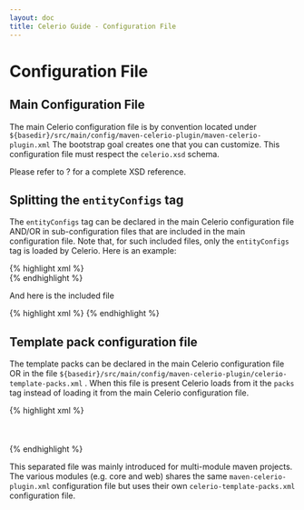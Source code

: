 ```yaml
---
layout: doc
title: Celerio Guide - Configuration File
---
```


Configuration File
==================

Main Configuration File
-----------------------

The main Celerio configuration file is by convention located under
`${basedir}/src/main/config/maven-celerio-plugin/maven-celerio-plugin.xml`
The bootstrap goal creates one that you can customize. This
configuration file must respect the `celerio.xsd` schema.

Please refer to ? for a complete XSD reference.

Splitting the `entityConfigs` tag
---------------------------------

The `entityConfigs` tag can be declared in the main Celerio
configuration file AND/OR in sub-configuration files that are included
in the main configuration file. Note that, for such included files, only
the `entityConfigs` tag is loaded by Celerio. Here is an example:

{% highlight xml %}
<celerio>
 <includes>
  <include filename="maven-celerio-plugin-secondary.xml"/>
 </includes>
 <entityConfigs>
  <entityConfig tableName="BOOK" subPackage="fromMainConfig"/>
 </entityConfigs>                    
</celerio>
{% endhighlight %}

And here is the included file

{% highlight xml %}
<celerio>
 <entityConfigs>
  <entityConfig tableName="ACCOUNT" subPackage="fromIncludeConfig"/>
 </entityConfigs>
</celerio>
{% endhighlight %}

Template pack configuration file
--------------------------------

The template packs can be declared in the main Celerio configuration
file OR in the file
`${basedir}/src/main/config/maven-celerio-plugin/celerio-template-packs.xml`
. When this file is present Celerio loads from it the `packs` tag
instead of loading it from the main Celerio configuration file.

{% highlight xml %}
<celerio>  
 <configuration>
  <packs>
   <pack name="pack-backend" enable="true">
    <filenames><!-- do not generate these files -->
     <filename include="false" pattern="src/main/resources/database.properties" />
     <filename include="false" pattern="src/main/resources/hibernate.properties" />
     <filename include="false" pattern="src/main/resources/log4j.properties" />
     <filename include="false" pattern="src/main/resources/ehcache/local.xml" />
    </filenames>
   </pack>            
  </packs>    
 </configuration>    
</celerio>
{% endhighlight %}

This separated file was mainly introduced for multi-module maven
projects. The various modules (e.g. core and web) shares the same
`maven-celerio-plugin.xml` configuration file but uses their own
`celerio-template-packs.xml` configuration file.
